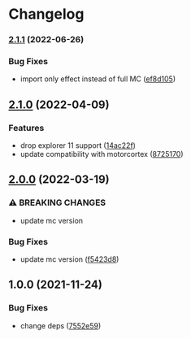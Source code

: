 # Changelog

### [2.1.1](https://github.com/donkeyclip/lottie/compare/v2.1.0...v2.1.1) (2022-06-26)


### Bug Fixes

* import only effect instead of full MC ([ef8d105](https://github.com/donkeyclip/lottie/commit/ef8d105342ac0b032b81f7e7bb924a3bc19bb7bd))

## [2.1.0](https://github.com/donkeyclip/lottie/compare/v2.0.0...v2.1.0) (2022-04-09)


### Features

* drop explorer 11 support ([14ac22f](https://github.com/donkeyclip/lottie/commit/14ac22fc8fa97d849559a9777fbc24fca343cb9e))
* update compatibility with motorcortex ([8725170](https://github.com/donkeyclip/lottie/commit/8725170fe62ec042a167d08531ab178e8f3adec1))

## [2.0.0](https://github.com/donkeyclip/lottie/compare/v1.0.0...v2.0.0) (2022-03-19)


### ⚠ BREAKING CHANGES

* update mc version

### Bug Fixes

* update mc version ([f5423d8](https://github.com/donkeyclip/lottie/commit/f5423d8dba5e051a585a6c87bb460863ca5620fe))

## 1.0.0 (2021-11-24)


### Bug Fixes

* change deps ([7552e59](https://www.github.com/donkeyclip/lottie/commit/7552e59b52912b58f6a7890598287ae30f499e7a))
